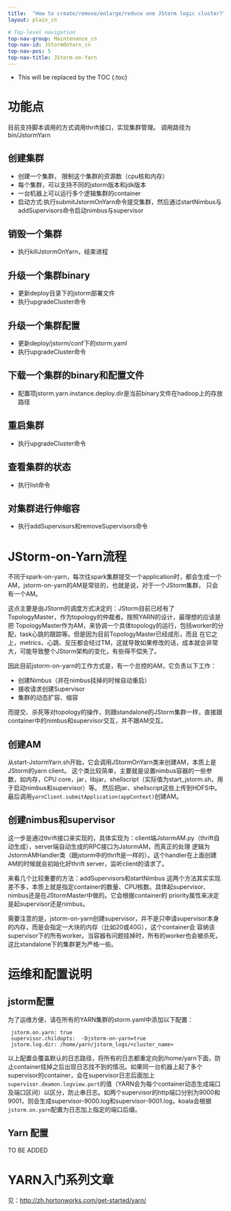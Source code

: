 ```yaml
---
title:  "How to create/remove/enlarge/reduce one JStorm logic cluster?"
layout: plain_cn

# Top-level navigation
top-nav-group: Maintenance_cn
top-nav-id: JStormOnYarn_cn
top-nav-pos: 5
top-nav-title: JStorm-on-Yarn 
---
```


* This will be replaced by the TOC
{:toc}


# 功能点
目前支持脚本调用的方式调用thrift接口，实现集群管理。
调用路径为bin/JstormYarn

## 创建集群
* 创建一个集群， 限制这个集群的资源数（cpu核和内存）
* 每个集群，可以支持不同的jstorm版本和jdk版本
* 一台机器上可以运行多个逻辑集群的container
* 启动方式:执行submitJstormOnYarn命令提交集群，然后通过startNimbus与addSupervisors命令启动nimbus与supervisor

## 销毁一个集群
* 执行killJstormOnYarn，结束进程

## 升级一个集群binary
* 更新deploy目录下的jstorm部署文件
* 执行upgradeCluster命令

## 升级一个集群配置
* 更新deploy/jstorm/conf下的storm.yaml
* 执行upgradeCluster命令

## 下载一个集群的binary和配置文件
* 配置项jstorm.yarn.instance.deploy.dir是当前binary文件在hadoop上的存放路径

## 重启集群
* 执行upgradeCluster命令

## 查看集群的状态
* 执行list命令

## 对集群进行伸缩容
* 执行addSupervisors和removeSupervisors命令

# JStorm-on-Yarn流程
不同于spark-on-yarn，每次往spark集群提交一个application时，都会生成一个AM，jstorm-on-yarn的AM是常驻的，也就是说，对于一个JStorm集群，
只会有一个AM。

这点主要是由JStorm的调度方式决定的：JStorm目前已经有了TopologyMaster，作为topology的仲裁者。按照YARN的设计，最理想的应该是把
TopologyMaster作为AM，来协调一个具体topology的运行，包括worker的分配，task心跳的跟踪等。但是因为目前TopologyMaster已经成形，而且
在它之上，metrics、心跳、反压都会经过TM，这就导致如果修改的话，成本就会非常大，可能导致整个JStorm架构的变化，有些得不偿失了。

因此目前jstorm-on-yarn的工作方式是，有一个总控的AM，它负责以下工作：

* 创建Nimbus（并在nimbus挂掉的时候自动重启）
* 接收请求创建Supervisor
* 集群的动态扩容、缩容

而提交、杀死等对topology的操作，则跟standalone的JStorm集群一样，直接跟container中的nimbus和supervisor交互，并不跟AM交互。

## 创建AM
从start-JstormYarn.sh开始，它会调用JStormOnYarn类来创建AM，本质上是JStorm的yarn client。
这个类比较简单，主要就是设置nimbus容器的一些参数，如内存，CPU core，jar，libjar，shellscript（实际值为start_jstorm.sh，用于启动nimbus和supervisor）等。
然后把jar、shellscript这些上传到HDFS中。最后调用`yarnClient.submitApplication(appContext)`创建AM。

## 创建nimbus和supervisor
这一步是通过thrift接口来实现的，具体实现为：client端JstormAM.py（thrift自动生成），server端自动生成的RPC接口为JstormAM，而真正的处理
逻辑为JstormAMHandler类（跟jstorm中的thrift是一样的）。这个handler在上面创建AM的时候就会初始化好thrift server，监听client的请求了。

来看几个比较重要的方法：addSupervisors和startNimbus
这两个方法其实实现差不多，本质上就是指定container的数量、CPU核数。具体起supervisor、nimbus还是在JStormMaster中做的。它会根据container的
priority属性来决定是起supervisor还是nimbus。

需要注意的是，jstorm-on-yarn创建supervisor，并不是只申请supervisor本身的内存，而是会指定一大块的内存（比如20或40G），这个container会
容纳该supervisor下的所有worker。当容器有问题挂掉时，所有的worker也会被杀死，这比standalone下的集群更为严格一些。

# 运维和配置说明

## jstorm配置
为了运维方便，请在所有的YARN集群的storm.yaml中添加以下配置：

```
 jstorm.on.yarn: true
 supervisor.childopts:  -Djstorm-on-yarn=true
 jstorm.log.dir: /home/yarn/jstorm_logs/<cluster_name>
```
以上配置会覆盖默认的日志路径，将所有的日志都重定向到/home/yarn下面，防止container挂掉之后出现日志找不到的情况。如果同一台机器上起了多个supervisor的container，会在supervisor日志后面加上`supervisor.deamon.logview.port`的值（YARN会为每个container动态生成端口及端口区间）以区分，防止串日志。如两个supervisor的http端口分别为9000和9001，则会生成supervisor-9000.log和supervisor-9001.log。koala会根据`jstorm.on.yarn`配置为日志加上指定的端口后缀。


## Yarn 配置

TO BE ADDED


# YARN入门系列文章
见：http://zh.hortonworks.com/get-started/yarn/


